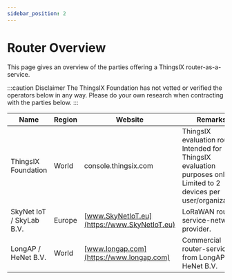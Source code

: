 ```yaml
---
sidebar_position: 2
---
```


# Router Overview

This page gives an overview of the parties offering a ThingsIX router-as-a-service. 

:::caution Disclaimer
The ThingsIX Foundation has not vetted or verified the operators below in any way. Please do your own research when contracting with the parties below. 
:::

| Name | Region | Website | Remarks |
| ---- | -----  | ------  | ------  | 
| ThingsIX Foundation | World | console.thingsix.com | ThingsIX evaluation router. Intended for ThingsIX evaluation purposes only. Limited to 2 devices per user/organization. 
| SkyNet IoT / SkyLab B.V.| Europe | [www.SkyNetIoT.eu](https://www.SkyNetIoT.eu) | LoRaWAN router-service-network provider.
| LongAP / HeNet B.V. | World | [www.longap.com](https://www.longap.com) | Commercial router-service from LongAP / HeNet B.V.


